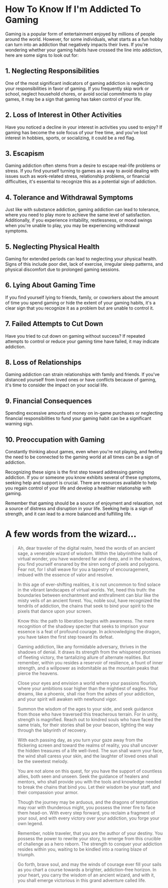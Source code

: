 # How To Know If I'm Addicted To Gaming

Gaming is a popular form of entertainment enjoyed by millions of people around the world. However, for some individuals, what starts as a fun hobby can turn into an addiction that negatively impacts their lives. If you're wondering whether your gaming habits have crossed the line into addiction, here are some signs to look out for:

## 1. Neglecting Responsibilities

One of the most significant indicators of gaming addiction is neglecting your responsibilities in favor of gaming. If you frequently skip work or school, neglect household chores, or avoid social commitments to play games, it may be a sign that gaming has taken control of your life.

## 2. Loss of Interest in Other Activities

Have you noticed a decline in your interest in activities you used to enjoy? If gaming has become the sole focus of your free time, and you've lost interest in hobbies, sports, or socializing, it could be a red flag.

## 3. Escapism

Gaming addiction often stems from a desire to escape real-life problems or stress. If you find yourself turning to games as a way to avoid dealing with issues such as work-related stress, relationship problems, or financial difficulties, it's essential to recognize this as a potential sign of addiction.

## 4. Tolerance and Withdrawal Symptoms

Just like with substance addiction, gaming addiction can lead to tolerance, where you need to play more to achieve the same level of satisfaction. Additionally, if you experience irritability, restlessness, or mood swings when you're unable to play, you may be experiencing withdrawal symptoms.

## 5. Neglecting Physical Health

Gaming for extended periods can lead to neglecting your physical health. Signs of this include poor diet, lack of exercise, irregular sleep patterns, and physical discomfort due to prolonged gaming sessions.

## 6. Lying About Gaming Time

If you find yourself lying to friends, family, or coworkers about the amount of time you spend gaming or hide the extent of your gaming habits, it's a clear sign that you recognize it as a problem but are unable to control it.

## 7. Failed Attempts to Cut Down

Have you tried to cut down on gaming without success? If repeated attempts to control or reduce your gaming time have failed, it may indicate addiction.

## 8. Loss of Relationships

Gaming addiction can strain relationships with family and friends. If you've distanced yourself from loved ones or have conflicts because of gaming, it's time to consider the impact on your social life.

## 9. Financial Consequences

Spending excessive amounts of money on in-game purchases or neglecting financial responsibilities to fund your gaming habit can be a significant warning sign.

## 10. Preoccupation with Gaming

Constantly thinking about games, even when you're not playing, and feeling the need to be connected to the gaming world at all times can be a sign of addiction.

Recognizing these signs is the first step toward addressing gaming addiction. If you or someone you know exhibits several of these symptoms, seeking help and support is crucial. There are resources available to help you regain control of your life and develop a healthier relationship with gaming.

Remember that gaming should be a source of enjoyment and relaxation, not a source of distress and disruption in your life. Seeking help is a sign of strength, and it can lead to a more balanced and fulfilling life.

# A few words from the wizard...

> Ah, dear traveler of the digital realm, heed the words of an ancient sage, a venerable wizard of wisdom. Within the labyrinthine halls of virtual wonder, you have wandered far and deep, and in the shadows, you find yourself ensnared by the siren song of pixels and polygons. Fear not, for I shall weave for you a tapestry of encouragement, imbued with the essence of valor and resolve.

> In this age of ever-shifting realities, it is not uncommon to find solace in the vibrant landscapes of virtual worlds. Yet, heed this truth: the boundaries between enchantment and enthrallment can blur like the misty veils of an ancient forest. You, noble soul, have recognized the tendrils of addiction, the chains that seek to bind your spirit to the pixels that dance upon your screen.

> Know this: the path to liberation begins with awareness. The mere recognition of the shadowy specter that seeks to imprison your essence is a feat of profound courage. In acknowledging the dragon, you have taken the first step toward its defeat.

> Gaming addiction, like any formidable adversary, thrives in the shadows of denial. It draws its strength from the whispered promises of fleeting victory, the tantalizing allure of alternate realities. But remember, within you resides a reservoir of resilience, a fount of inner strength, and a willpower as indomitable as the mountain peaks that pierce the heavens.

> Close your eyes and envision a world where your passions flourish, where your ambitions soar higher than the mightiest of eagles. Your dreams, like a phoenix, shall rise from the ashes of your addiction, and your spirit will awaken with newfound vigor.

> Summon the wisdom of the ages to your side, and seek guidance from those who have traversed this treacherous terrain. For in unity, strength is magnified. Reach out to kindred souls who have faced the same trials, for their stories shall be your beacon, lighting the way through the labyrinth of recovery.

> With each passing day, as you turn your gaze away from the flickering screen and toward the realms of reality, you shall uncover the hidden treasures of a life well-lived. The sun shall warm your face, the wind shall caress your skin, and the laughter of loved ones shall be the sweetest melody.

> You are not alone on this quest, for you have the support of countless allies, both seen and unseen. Seek the guidance of healers and mentors, who shall provide you with the tools and knowledge needed to break the chains that bind you. Let their wisdom be your staff, and their compassion your armor.

> Though the journey may be arduous, and the dragons of temptation may roar with thunderous might, you possess the inner fire to face them head-on. With every step forward, you reclaim a fragment of your soul, and with every victory over your addiction, you forge your own legend.

> Remember, noble traveler, that you are the author of your destiny. You possess the power to rewrite your story, to emerge from this crucible of challenge as a hero reborn. The strength to conquer your addiction resides within you, waiting to be kindled into a roaring blaze of triumph.

> Go forth, brave soul, and may the winds of courage ever fill your sails as you chart a course towards a brighter, addiction-free horizon. In your heart, you carry the wisdom of an ancient wizard, and with it, you shall emerge victorious in this grand adventure called life.